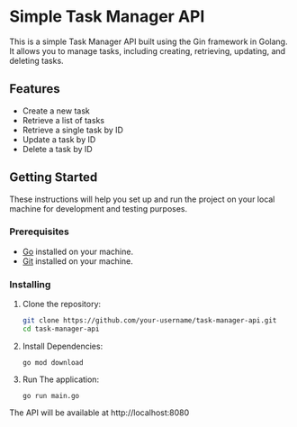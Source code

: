 # Simple Task Manager API

This is a simple Task Manager API built using the Gin framework in Golang. It allows you to manage tasks, including creating, retrieving, updating, and deleting tasks.

## Features

- Create a new task
- Retrieve a list of tasks
- Retrieve a single task by ID
- Update a task by ID
- Delete a task by ID

## Getting Started

These instructions will help you set up and run the project on your local machine for development and testing purposes.

### Prerequisites

- [Go](https://golang.org/dl/) installed on your machine.
- [Git](https://git-scm.com/downloads) installed on your machine.

### Installing

1. Clone the repository:

   ```bash
   git clone https://github.com/your-username/task-manager-api.git
   cd task-manager-api

2. Install Dependencies:

    ```go mod download```

3. Run The application:

    ```go run main.go```

The API will be available at http://localhost:8080
